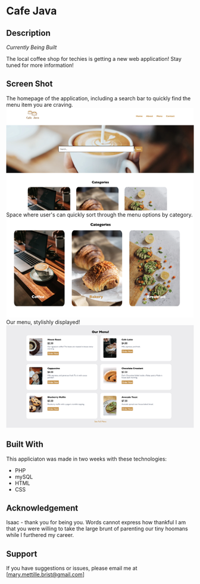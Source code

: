 # Cafe Java

## Description

_Currently Being Built_

The local coffee shop for techies is getting a new web application! Stay tuned for more information!

## Screen Shot
The homepage of the application, including a search bar to quickly find the menu item you are craving.
![Image of the Header of the app - includes an image of latte being poured, a search bar, and ](./screenshots/screenshot_header.png)
Space where user's can quickly sort through the menu options by category.
![Image three boxes side by side - the left with an image of computer and a cup of coffee, titled 'Coffee', the center with an image of a crossiant, titled 'Bakery', and the right with an image of avocado toast, titled 'Breakfast'](./screenshots/screenshot_categories.png)
Our menu, stylishly displayed!
![House Roast - $2.50, Cafe Latte - $4.00, Cappuccino - $4.00, Chocolate Crossiant - $3.50, Blueberry Muffin - $3.50, Avocado Toast - $7.30'](./screenshots/screenshot_menu.png)
## Built With

This appliciaton was made in two weeks with these technologies:
- PHP
- mySQL
- HTML
- CSS

## Acknowledgement
Isaac - thank you for being you. Words cannot express how thankful I am that you were willing to take the large brunt of parenting our tiny hoomans while I furthered my career.

## Support
If you have suggestions or issues, please email me at [mary.mettille.brist@gmail.com]
